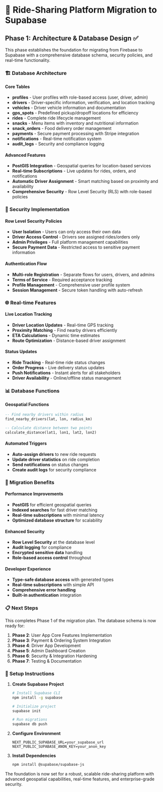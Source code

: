 # 🚗 Ride-Sharing Platform Migration to Supabase

## Phase 1: Architecture & Database Design ✅

This phase establishes the foundation for migrating from Firebase to Supabase with a comprehensive database schema, security policies, and real-time functionality.

### 🏗️ Database Architecture

#### Core Tables
- **profiles** - User profiles with role-based access (user, driver, admin)
- **drivers** - Driver-specific information, verification, and location tracking
- **vehicles** - Driver vehicle information and documentation
- **gps_spots** - Predefined pickup/dropoff locations for efficiency
- **rides** - Complete ride lifecycle management
- **snacks** - Menu items with inventory and nutritional information
- **snack_orders** - Food delivery order management
- **payments** - Secure payment processing with Stripe integration
- **notifications** - Real-time notification system
- **audit_logs** - Security and compliance logging

#### Advanced Features
- **PostGIS Integration** - Geospatial queries for location-based services
- **Real-time Subscriptions** - Live updates for rides, orders, and notifications
- **Automatic Driver Assignment** - Smart matching based on proximity and availability
- **Comprehensive Security** - Row Level Security (RLS) with role-based policies

### 🔐 Security Implementation

#### Row Level Security Policies
- **User Isolation** - Users can only access their own data
- **Driver Access Control** - Drivers see assigned rides/orders only
- **Admin Privileges** - Full platform management capabilities
- **Secure Payment Data** - Restricted access to sensitive payment information

#### Authentication Flow
- **Multi-role Registration** - Separate flows for users, drivers, and admins
- **Terms of Service** - Required acceptance tracking
- **Profile Management** - Comprehensive user profile system
- **Session Management** - Secure token handling with auto-refresh

### 🌐 Real-time Features

#### Live Location Tracking
- **Driver Location Updates** - Real-time GPS tracking
- **Proximity Matching** - Find nearby drivers efficiently
- **ETA Calculations** - Dynamic time estimates
- **Route Optimization** - Distance-based driver assignment

#### Status Updates
- **Ride Tracking** - Real-time ride status changes
- **Order Progress** - Live delivery status updates
- **Push Notifications** - Instant alerts for all stakeholders
- **Driver Availability** - Online/offline status management

### 📊 Database Functions

#### Geospatial Functions
```sql
-- Find nearby drivers within radius
find_nearby_drivers(lat, lon, radius_km)

-- Calculate distance between two points
calculate_distance(lat1, lon1, lat2, lon2)
```

#### Automated Triggers
- **Auto-assign drivers** to new ride requests
- **Update driver statistics** on ride completion
- **Send notifications** on status changes
- **Create audit logs** for security compliance

### 🚀 Migration Benefits

#### Performance Improvements
- **PostGIS** for efficient geospatial queries
- **Indexed searches** for fast driver matching
- **Real-time subscriptions** with minimal latency
- **Optimized database structure** for scalability

#### Enhanced Security
- **Row Level Security** at the database level
- **Audit logging** for compliance
- **Encrypted sensitive data** handling
- **Role-based access control** throughout

#### Developer Experience
- **Type-safe database access** with generated types
- **Real-time subscriptions** with simple API
- **Comprehensive error handling**
- **Built-in authentication** integration

### 📋 Next Steps

This completes Phase 1 of the migration plan. The database schema is now ready for:

1. **Phase 2**: User App Core Features Implementation
2. **Phase 3**: Payment & Ordering System Integration
3. **Phase 4**: Driver App Development
4. **Phase 5**: Admin Dashboard Creation
5. **Phase 6**: Security & Integration Hardening
6. **Phase 7**: Testing & Documentation

### 🔧 Setup Instructions

1. **Create Supabase Project**
   ```bash
   # Install Supabase CLI
   npm install -g supabase
   
   # Initialize project
   supabase init
   
   # Run migrations
   supabase db push
   ```

2. **Configure Environment**
   ```env
   NEXT_PUBLIC_SUPABASE_URL=your_supabase_url
   NEXT_PUBLIC_SUPABASE_ANON_KEY=your_anon_key
   ```

3. **Install Dependencies**
   ```bash
   npm install @supabase/supabase-js
   ```

The foundation is now set for a robust, scalable ride-sharing platform with advanced geospatial capabilities, real-time features, and enterprise-grade security.